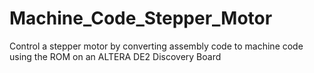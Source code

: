 # Machine_Code_Stepper_Motor
Control a stepper motor by converting assembly code to machine code using the ROM on an ALTERA DE2 Discovery Board
